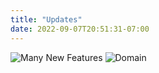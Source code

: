 ```yaml
---
title: "Updates"
date: 2022-09-07T20:51:31-07:00
---
```


![Many New Features](/Features.png#update)
![Domain](/Domain.png#update)
